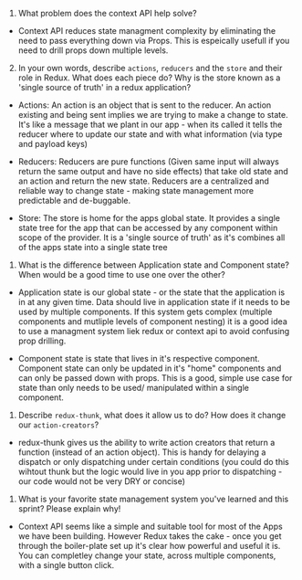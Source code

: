 1. What problem does the context API help solve?

- Context API reduces state managment complexity by eliminating the need to pass everything down via Props. This is espeically usefull if you need to drill props down multiple levels. 

2. In your own words, describe `actions`, `reducers` and the `store` and their role in Redux. What does each piece do? Why is the store known as a 'single source of truth' in a redux application?

- Actions: An action is an object that is sent to the reducer. An action existing and being sent implies we are trying to make a change to state. It's like a message that we plant in our app - when its called it tells the reducer where to update our state and with what information (via type and payload keys)

- Reducers: Reducers are pure functions (Given same input will always return the same output and have no side effects) that take old state and an action and return the new state. Reducers are a centralized and reliable way to change state - making state management more predictable and de-buggable. 

- Store: The store is home for the apps global state. It provides a single state tree for the app that can be accessed by any component within scope of the provider. It is a 'single source of truth' as it's combines all of the apps state into a single state tree


1. What is the difference between Application state and Component state? When would be a good time to use one over the other?

- Application state is our global state - or the state that the application is in at any given time. Data should live in application state if it needs to be used by multiple components. If this system gets complex (multiple components and mutliple levels of component nesting) it is a good idea to use a managment system liek redux or context api to avoid confusing prop drilling. 

- Component state is state that lives in it's respective component. Component state can only be updated in it's "home" components and can only be passed down with props. This is a good, simple use case for state than only needs to be used/ manipulated within a single component. 

1. Describe `redux-thunk`, what does it allow us to do? How does it change our `action-creators`?

- redux-thunk gives us the ability to write action creators that return a function (instead of an action object). This is handy for delaying a dispatch or only dispatching under certain conditions (you could do this wihtout thunk but the logic would live in you app prior to dispatching - our code would not be very DRY or concise)

1. What is your favorite state management system you've learned and this sprint? Please explain why!

- Context API seems like a simple and suitable tool for most of the Apps we have been building. However Redux takes the cake - once you get through the boiler-plate set up it's clear how powerful and useful it is. You can completley change your state, across multiple components, with a single button click. 
